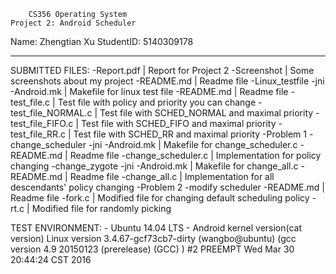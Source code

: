 		CS356 Operating System 
	Project 2: Android Scheduler
Name: Zhengtian Xu 		StudentID: 5140309178

--------------------------------------------------

SUBMITTED FILES:
	-Report.pdf 						| Report for Project 2
	-Screenshot 						| Some screenshots about my project
	-README.md 							| Readme file
	-Linux_testfile
		-jni
			-Android.mk 				| Makefile for linux test file
			-README.md 					| Readme file
			-test_file.c 				| Test file with policy and priority you can change
			-test_file_NORMAL.c 		| Test file with SCHED_NORMAL and maximal priority
			-test_file_FIFO.c 			| Test file with SCHED_FIFO and maximal priority
			-test_file_RR.c 			| Test file with SCHED_RR and maximal priority
	-Problem 1
		-change_scheduler
			-jni
				-Android.mk 			| Makefile for change_scheduler.c
				-README.md 				| Readme file
				-change_scheduler.c 	| Implementation for policy changing
		-change_zygote
			-jni
				-Android.mk 			| Makefile for change_all.c
				-README.md 				| Readme file
				-change_all.c 			| Implementation for all descendants' policy changing
	-Problem 2 
		-modify scheduler 
			-README.md 					| Readme file
			-fork.c 					| Modified file for changing default scheduling policy
			-rt.c 						| Modified file for randomly picking 


TEST ENVIRONMENT:
	- Ubuntu 14.04 LTS
	- Android kernel version(cat version)
		Linux version 3.4.67-gcf73cb7-dirty (wangbo@ubuntu) (gcc version 4.9 20150123 (prerelease) (GCC) ) #2 
		PREEMPT Wed Mar 30 20:44:24 CST 2016